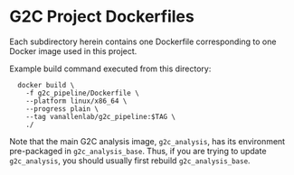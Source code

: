 # G2C Project Dockerfiles

Each subdirectory herein contains one Dockerfile corresponding to one Docker image used in this project.  

Example build command executed from this directory:
```
  docker build \
    -f g2c_pipeline/Dockerfile \
    --platform linux/x86_64 \
    --progress plain \
    --tag vanallenlab/g2c_pipeline:$TAG \
    ./
```

Note that the main G2C analysis image, `g2c_analysis`, has its environment pre-packaged in `g2c_analysis_base`. Thus, if you are trying to update `g2c_analysis`, you should usually first rebuild `g2c_analysis_base`.  
